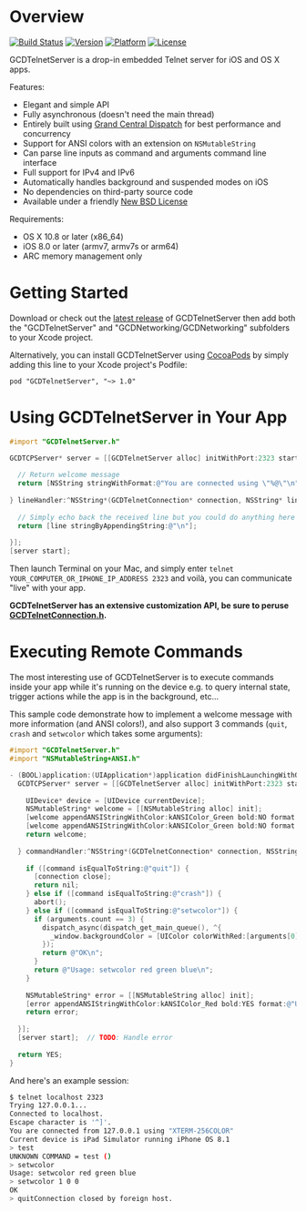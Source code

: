 Overview
========

[![Build Status](https://travis-ci.org/swisspol/GCDTelnetServer.svg?branch=master)](https://travis-ci.org/swisspol/GCDTelnetServer)
[![Version](http://cocoapod-badges.herokuapp.com/v/GCDTelnetServer/badge.png)](http://cocoadocs.org/docsets/GCDTelnetServer)
[![Platform](http://cocoapod-badges.herokuapp.com/p/GCDTelnetServer/badge.png)](https://github.com/swisspol/GCDTelnetServer)
[![License](http://img.shields.io/cocoapods/l/GCDTelnetServer.svg)](LICENSE)

GCDTelnetServer is a drop-in embedded Telnet server for iOS and OS X apps.

Features:
* Elegant and simple API
* Fully asynchronous (doesn't need the main thread)
* Entirely built using [Grand Central Dispatch](http://en.wikipedia.org/wiki/Grand_Central_Dispatch) for best performance and concurrency
* Support for ANSI colors with an extension on `NSMutableString`
* Can parse line inputs as command and arguments command line interface
* Full support for IPv4 and IPv6
* Automatically handles background and suspended modes on iOS
* No dependencies on third-party source code
* Available under a friendly [New BSD License](LICENSE)

Requirements:
* OS X 10.8 or later (x86_64)
* iOS 8.0 or later (armv7, armv7s or arm64)
* ARC memory management only

Getting Started
===============

Download or check out the [latest release](https://github.com/swisspol/GCDTelnetServer/releases) of GCDTelnetServer then add both the "GCDTelnetServer" and "GCDNetworking/GCDNetworking" subfolders to your Xcode project.

Alternatively, you can install GCDTelnetServer using [CocoaPods](http://cocoapods.org/) by simply adding this line to your Xcode project's Podfile:
```
pod "GCDTelnetServer", "~> 1.0"
```

Using GCDTelnetServer in Your App
=================================

```objectivec
#import "GCDTelnetServer.h"

GCDTCPServer* server = [[GCDTelnetServer alloc] initWithPort:2323 startHandler:^NSString*(GCDTelnetConnection* connection) {
  
  // Return welcome message
  return [NSString stringWithFormat:@"You are connected using \"%@\"\n", connection.terminalType];
  
} lineHandler:^NSString*(GCDTelnetConnection* connection, NSString* line) {
  
  // Simply echo back the received line but you could do anything here
  return [line stringByAppendingString:@"\n"];
  
}];
[server start];
```

Then launch Terminal on your Mac, and simply enter `telnet YOUR_COMPUTER_OR_IPHONE_IP_ADDRESS 2323` and voilà, you can communicate "live" with your app.

**GCDTelnetServer has an extensive customization API, be sure to peruse [GCDTelnetConnection.h](GCDTelnetServer/GCDTelnetConnection.h).**

Executing Remote Commands
=========================

The most interesting use of GCDTelnetServer is to execute commands inside your app while it's running on the device e.g. to query internal state, trigger actions while the app is in the background, etc...

This sample code demonstrate how to implement a welcome message with more information (and ANSI colors!), and also support 3 commands (`quit`, `crash` and `setwcolor` which takes some arguments):
```objectivec
#import "GCDTelnetServer.h"
#import "NSMutableString+ANSI.h"

- (BOOL)application:(UIApplication*)application didFinishLaunchingWithOptions:(NSDictionary*)launchOptions {
  GCDTCPServer* server = [[GCDTelnetServer alloc] initWithPort:2323 startHandler:^NSString*(GCDTelnetConnection* connection) {
    
    UIDevice* device = [UIDevice currentDevice];
    NSMutableString* welcome = [[NSMutableString alloc] init];
    [welcome appendANSIStringWithColor:kANSIColor_Green bold:NO format:@"You are connected from %@ using \"%@\"\n", connection.remoteIPAddress, connection.terminalType];
    [welcome appendANSIStringWithColor:kANSIColor_Green bold:NO format:@"Current device is %@ running %@ %@\n", device.model, device.systemName, device.systemVersion];
    return welcome;
    
  } commandHandler:^NSString*(GCDTelnetConnection* connection, NSString* command, NSArray* arguments) {
    
    if ([command isEqualToString:@"quit"]) {
      [connection close];
      return nil;
    } else if ([command isEqualToString:@"crash"]) {
      abort();
    } else if ([command isEqualToString:@"setwcolor"]) {
      if (arguments.count == 3) {
        dispatch_async(dispatch_get_main_queue(), ^{
          _window.backgroundColor = [UIColor colorWithRed:[arguments[0] doubleValue] green:[arguments[1] doubleValue] blue:[arguments[2] doubleValue] alpha:1.0];
        });
        return @"OK\n";
      }
      return @"Usage: setwcolor red green blue\n";
    }
    
    NSMutableString* error = [[NSMutableString alloc] init];
    [error appendANSIStringWithColor:kANSIColor_Red bold:YES format:@"UNKNOWN COMMAND = %@ (%@)\n", command, [arguments componentsJoinedByString:@", "]];
    return error;
    
  }];
  [server start];  // TODO: Handle error
  
  return YES;
}

```

And here's an example session:
```sh
$ telnet localhost 2323
Trying 127.0.0.1...
Connected to localhost.
Escape character is '^]'.
You are connected from 127.0.0.1 using "XTERM-256COLOR"
Current device is iPad Simulator running iPhone OS 8.1
> test
UNKNOWN COMMAND = test ()
> setwcolor
Usage: setwcolor red green blue
> setwcolor 1 0 0
OK
> quitConnection closed by foreign host.
```
